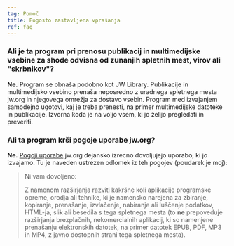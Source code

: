```yaml
---
tag: Pomoč
title: Pogosto zastavljena vprašanja
ref: faq
---
```


### Ali je ta program pri prenosu publikacij in multimedijske vsebine za shode odvisna od zunanjih spletnih mest, virov ali "skrbnikov"?

**Ne.** Program se obnaša podobno kot JW Library. Publikacije in multimedijsko vsebino prenaša neposredno z uradnega spletnega mesta jw.org in njegovega omrežja za dostavo vsebin. Program med izvajanjem samodejno ugotovi, kaj je treba prenesti, na primer multimedijske datoteke in publikacije. Izvorna koda je na voljo vsem, ki jo želijo pregledati in preveriti.

### Ali ta program krši pogoje uporabe jw.org?

**Ne.** [Pogoji uporabe](https://www.jw.org/finder?docid=1011511&prefer=content) jw.org dejansko izrecno dovoljujejo uporabo, ki jo izvajamo. Tu je naveden ustrezen odlomek iz teh pogojev (poudarek je moj):

> Ni vam dovoljeno:
> 
> Z namenom razširjanja razviti kakršne koli aplikacije programske opreme, orodja ali tehnike, ki je namensko narejena za zbiranje, kopiranje, prenašanje, izvlačenje, nabiranje ali luščenje podatkov, HTML-ja, slik ali besedila s tega spletnega mesta  (to **ne** prepoveduje razširjanja brezplačnih, nekomercialnih aplikacij, ki so namenjene prenašanju elektronskih datotek, na primer datotek EPUB, PDF, MP3 in MP4, z javno dostopnih strani tega spletnega mesta).
